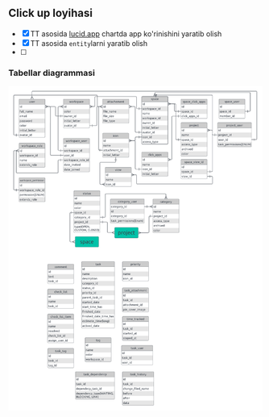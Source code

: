 ## Click up loyihasi

- [X]  TT asosida [lucid.app](http://lucid.app) chartda app ko'rinishini yaratib olish
- [X]  TT asosida `entity`larni yaratib olish
- [ ]


### Tabellar diagrammasi

![Diagram](https://github.com/DreamCode-Uz/clickup-system/blob/master/assets/Blank%20diagram.png)
